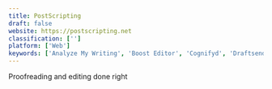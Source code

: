 ```yaml
---
title: PostScripting
draft: false 
website: https://postscripting.net
classification: ['']
platform: ['Web']
keywords: ['Analyze My Writing', 'Boost Editor', 'Cognifyd', 'Draftsend', 'Expresso', 'GradeProof', 'Grammar Snob', 'Grammarly', 'Jekyll-post-via-web', 'Kibin', 'Lockdown Browser', 'Marketing Optimizer', 'MindSky', 'Nurtz', 'Perfect Tense', 'Proofree', 'Prose', 'Qordoba', 'TheRightMargin', 'Typewriter', 'Workgroups DaVinci', 'eAngel Proofreading']
---
```

Proofreading and editing done right
